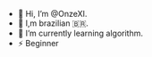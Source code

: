 - 👋 Hi, I’m @OnzeXI.
- 📍  I,m brazilian 🇧🇷.
- 💭 I’m currently learning algorithm.
- ⚡ Beginner

<!---
OnzeXI/OnzeXI is a ✨ special ✨ repository because its `README.md` (this file) appears on your GitHub profile.
You can click the Preview link to take a look at your changes.
--->
